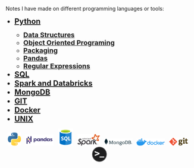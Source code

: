 

Notes I have made on different programming languages or tools:

<p>
<ul>
    <a style="font-size:20px;" href="https://github.com/sergijoan22/notes/blob/main/notes/python.pdf"><li><b>Python</b></li></a>
        <ul>
        <a style="font-size:18px;" href="https://github.com/sergijoan22/notes/blob/main/notes/python_data_structures.md"><li><b>Data Structures</b></li></a>
            <a style="font-size:18px;" href="https://github.com/sergijoan22/notes/blob/main/notes/python_oop.md"><li><b>Object Oriented Programing</b></li></a> 
                    <a style="font-size:18px;" href="https://github.com/sergijoan22/notes/blob/main/notes/python_packaging.md"><li><b>Packaging</b></li></a>  
                    <a style="font-size:18px;" href="https://github.com/sergijoan22/notes/blob/main/notes/python_pandas.md"><li><b>Pandas</b> </li></a>  
         <a style="font-size:18px;" href="https://github.com/sergijoan22/notes/blob/main/notes/python_regex.md"><li><b>Regular Expressions</b></li></a> 
        </ul>
    <a style="font-size:20px;" href="https://github.com/sergijoan22/notes/blob/main/notes/t_sql.md"><li><b>SQL</b> </li></a>
    <a style="font-size:20px;"  href="https://github.com/sergijoan22/notes/blob/main/notes/spark_databricks.md"><li><b>Spark and Databricks</b> </li></a>    
    <a style="font-size:20px;"  href="https://github.com/sergijoan22/notes/blob/main/notes/mongodb.md"><li><b>MongoDB</b> </li></a>
        <a style="font-size:20px;" href="https://github.com/sergijoan22/notes/blob/main/notes/git.md"><li><b>GIT</b> </li></a>
    <a style="font-size:20px;" href="https://github.com/sergijoan22/notes/blob/main/notes/docker.md"><li><b>Docker</b> </li></a>
<a style="font-size:20px;" href="https://github.com/sergijoan22/notes/blob/main/notes/unix.md"><li><b>UNIX</b></li></a>
</ul>
</p>
<p style="text-align:center"><img src="https://github.com/sergijoan22/sergijoan22/blob/main/pictures/python.png?raw=true" alt="python" width="7%">  
	&nbsp
    <img src="https://github.com/sergijoan22/sergijoan22/blob/main/pictures/pandas.png?raw=true" alt="pandas" width="15%">
    &nbsp
    <img src="https://github.com/sergijoan22/sergijoan22/blob/main/pictures/sql.png?raw=true" alt="sql" width="8%">
    &nbsp
    <img src="https://github.com/sergijoan22/sergijoan22/blob/main/pictures/spark.png?raw=true" alt="spark" width="12%">
    &nbsp
    <img src="https://github.com/sergijoan22/sergijoan22/blob/main/pictures/mongodb.png?raw=true" alt="mongodb" width="15%">
    &nbsp
    <img src="https://github.com/sergijoan22/sergijoan22/blob/main/pictures/docker.png?raw=true" alt="docker" width="15%">
    &nbsp
    <img src="https://github.com/sergijoan22/sergijoan22/blob/main/pictures/git.png?raw=true" alt="git" width="10%">
    &nbsp
        <img src="https://github.com/sergijoan22/sergijoan22/blob/main/pictures/cli.png?raw=true" alt="cli" width="8%">
</p>







